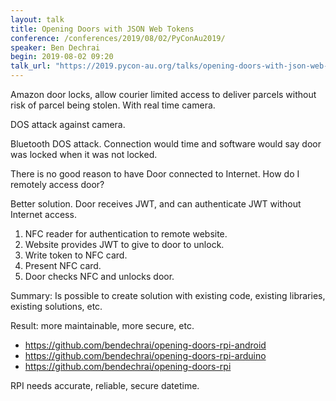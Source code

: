 ```yaml
---
layout: talk
title: Opening Doors with JSON Web Tokens
conference: /conferences/2019/08/02/PyConAu2019/
speaker: Ben Dechrai
begin: 2019-08-02 09:20
talk_url: "https://2019.pycon-au.org/talks/opening-doors-with-json-web-tokens"
---
```


Amazon door locks, allow courier limited access to deliver parcels without
risk of parcel being stolen. With real time camera.

DOS attack against camera.

Bluetooth DOS attack. Connection would time and software would say
door was locked when it was not locked.

There is no good reason to have Door connected to Internet. How do I
remotely access door?

Better solution. Door receives JWT, and can authenticate JWT without
Internet access.

1. NFC reader for authentication to remote website.
2. Website provides JWT to give to door to unlock.
3. Write token to NFC card.
4. Present NFC card.
5. Door checks NFC and unlocks door.

Summary: Is possible to create solution with existing code, existing
libraries, existing solutions, etc.

Result: more maintainable, more secure, etc.

* https://github.com/bendechrai/opening-doors-rpi-android
* https://github.com/bendechrai/opening-doors-rpi-arduino
* https://github.com/bendechrai/opening-doors-rpi

RPI needs accurate, reliable, secure datetime.

